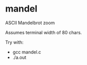 mandel
======

ASCII Mandelbrot zoom

Assumes terminal width of 80 chars.

Try with:
- gcc mandel.c
- ./a.out

